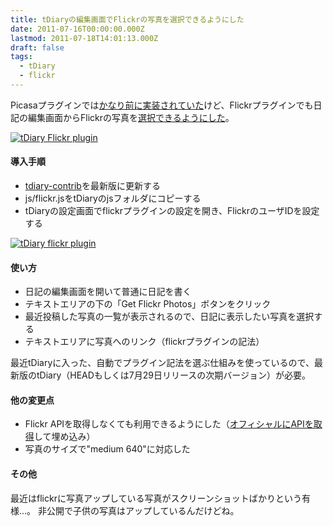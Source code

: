 ```yaml
---
title: tDiaryの編集画面でFlickrの写真を選択できるようにした
date: 2011-07-16T00:00:00.000Z
lastmod: 2011-07-18T14:01:13.000Z
draft: false
tags:
  - tDiary
  - flickr
---
```


Picasaプラグインでは[かなり前に実装されていた](http://www.smallstyle.com/20100910.html#p01)けど、Flickrプラグインでも日記の編集画面からFlickrの写真を[選択できるようにした](https://github.com/tdiary/tdiary-contrib/issues/11)。

[![tDiary Flickr plugin](https://farm7.staticflickr.com/6122/5941985218_b96659e0a7.jpg "tDiary Flickr plugin")](http://www.flickr.com/photos/machu/5941985218/)

#### 導入手順

* [tdiary-contrib](https://github.com/tdiary/tdiary-contrib)を最新版に更新する
* js/flickr.jsをtDiaryのjsフォルダにコピーする
* tDiaryの設定画面でflickrプラグインの設定を開き、FlickrのユーザIDを設定する

[![tDiary flickr plugin](https://farm7.staticflickr.com/6150/5942210642_461ec3c670.jpg "tDiary flickr plugin")](http://www.flickr.com/photos/machu/5942210642/)

#### 使い方

* 日記の編集画面を開いて普通に日記を書く
* テキストエリアの下の「Get Flickr Photos」ボタンをクリック
* 最近投稿した写真の一覧が表示されるので、日記に表示したい写真を選択する
* テキストエリアに写真へのリンク（flickrプラグインの記法）

最近tDiaryに入った、自動でプラグイン記法を選ぶ仕組みを使っているので、最新版のtDiary（HEADもしくは7月29日リリースの次期バージョン）が必要。

#### 他の変更点

* Flickr APIを取得しなくても利用できるようにした（[オフィシャルにAPIを取得](http://www.flickr.com/services/apps/72157627166349102/)して埋め込み）
* 写真のサイズで"medium 640"に対応した

#### その他

最近はflickrに写真アップしている写真がスクリーンショットばかりという有様…。 非公開で子供の写真はアップしているんだけどね。
